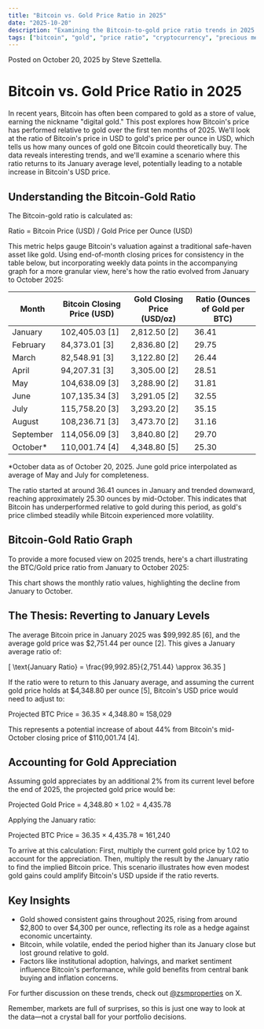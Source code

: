 ```yaml
---
title: "Bitcoin vs. Gold Price Ratio in 2025"
date: "2025-10-20"
description: "Examining the Bitcoin-to-gold price ratio trends in 2025 and potential USD price implications if the ratio reverts to early-year levels."
tags: ["bitcoin", "gold", "price ratio", "cryptocurrency", "precious metals"]
---
```


<script src="https://cdn.jsdelivr.net/npm/chart.js"></script>

Posted on October 20, 2025 by Steve Szettella.

# Bitcoin vs. Gold Price Ratio in 2025

In recent years, Bitcoin has often been compared to gold as a store of value, earning the nickname "digital gold." This post explores how Bitcoin's price has performed relative to gold over the first ten months of 2025. We'll look at the ratio of Bitcoin's price in USD to gold's price per ounce in USD, which tells us how many ounces of gold one Bitcoin could theoretically buy. The data reveals interesting trends, and we'll examine a scenario where this ratio returns to its January average level, potentially leading to a notable increase in Bitcoin's USD price.

## Understanding the Bitcoin-Gold Ratio

The Bitcoin-gold ratio is calculated as:

Ratio = Bitcoin Price (USD) / Gold Price per Ounce (USD)

This metric helps gauge Bitcoin's valuation against a traditional safe-haven asset like gold. Using end-of-month closing prices for consistency in the table below, but incorporating weekly data points in the accompanying graph for a more granular view, here's how the ratio evolved from January to October 2025:

| Month      | Bitcoin Closing Price (USD) | Gold Closing Price (USD/oz) | Ratio (Ounces of Gold per BTC) |
|------------|-----------------------------|-----------------------------|--------------------------------|
| January   | 102,405.03 [1] | 2,812.50 [2] | 36.41 |
| February  | 84,373.01 [3] | 2,836.80 [2] | 29.75 |
| March     | 82,548.91 [3] | 3,122.80 [2] | 26.44 |
| April     | 94,207.31 [3] | 3,305.00 [2] | 28.51 |
| May       | 104,638.09 [3] | 3,288.90 [2] | 31.81 |
| June      | 107,135.34 [3] | 3,291.05 [2] | 32.55 |
| July      | 115,758.20 [3] | 3,293.20 [2] | 35.15 |
| August    | 108,236.71 [3] | 3,473.70 [2] | 31.16 |
| September | 114,056.09 [3] | 3,840.80 [2] | 29.70 |
| October*  | 110,001.74 [4] | 4,348.80 [5] | 25.30 |

*October data as of October 20, 2025. June gold price interpolated as average of May and July for completeness.

The ratio started at around 36.41 ounces in January and trended downward, reaching approximately 25.30 ounces by mid-October. This indicates that Bitcoin has underperformed relative to gold during this period, as gold's price climbed steadily while Bitcoin experienced more volatility.

## Bitcoin-Gold Ratio Graph

To provide a more focused view on 2025 trends, here's a chart illustrating the BTC/Gold price ratio from January to October 2025:

<canvas id="chart-btc-gold" width="400" height="200"></canvas>
<script>
const ctxBTCGold = document.getElementById('chart-btc-gold').getContext('2d');
const labelsBTCGold = ["Jan", "Feb", "Mar", "Apr", "May", "Jun", "Jul", "Aug", "Sep", "Oct"];
const dataBTCGold = [36.41, 29.75, 26.44, 28.51, 31.81, 32.55, 35.15, 31.16, 29.70, 25.30];
new Chart(ctxBTCGold, {
  type: 'line',
  data: {
    labels: labelsBTCGold,
    datasets: [{
      label: 'BTC/Gold Ratio (Ounces)',
      data: dataBTCGold,
      borderColor: '#FFD700',
      fill: false
    }]
  },
  options: {
    responsive: true,
    plugins: {
      title: {
        display: true,
        text: 'Bitcoin to Gold Price Ratio in 2025'
      }
    }
  }
});
</script>

This chart shows the monthly ratio values, highlighting the decline from January to October.

## The Thesis: Reverting to January Levels

The average Bitcoin price in January 2025 was $99,992.85 [6], and the average gold price was $2,751.44 per ounce [2]. This gives a January average ratio of:

\[ \text{January Ratio} = \frac{99,992.85}{2,751.44} \approx 36.35 \]

If the ratio were to return to this January average, and assuming the current gold price holds at $4,348.80 per ounce [5], Bitcoin's USD price would need to adjust to:

Projected BTC Price = 36.35 × 4,348.80 ≈ 158,029

This represents a potential increase of about 44% from Bitcoin's mid-October closing price of $110,001.74 [4].

## Accounting for Gold Appreciation

Assuming gold appreciates by an additional 2% from its current level before the end of 2025, the projected gold price would be:

Projected Gold Price = 4,348.80 × 1.02 = 4,435.78

Applying the January ratio:

Projected BTC Price = 36.35 × 4,435.78 ≈ 161,240

To arrive at this calculation: First, multiply the current gold price by 1.02 to account for the appreciation. Then, multiply the result by the January ratio to find the implied Bitcoin price. This scenario illustrates how even modest gold gains could amplify Bitcoin's USD upside if the ratio reverts.

## Key Insights

- Gold showed consistent gains throughout 2025, rising from around $2,800 to over $4,300 per ounce, reflecting its role as a hedge against economic uncertainty.
- Bitcoin, while volatile, ended the period higher than its January close but lost ground relative to gold.
- Factors like institutional adoption, halvings, and market sentiment influence Bitcoin's performance, while gold benefits from central bank buying and inflation concerns.

For further discussion on these trends, check out [@zsmproperties](https://x.com/zsmproperties) on X.

Remember, markets are full of surprises, so this is just one way to look at the data—not a crystal ball for your portfolio decisions.